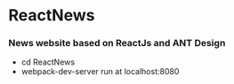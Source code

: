 # ReactNews

### News website based on ReactJs and ANT Design

* cd ReactNews
* webpack-dev-server
run at localhost:8080
